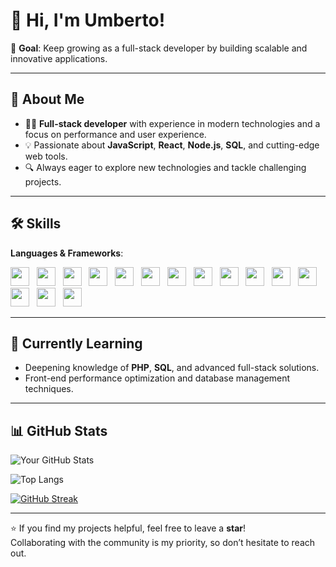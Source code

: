 # 👋 Hi, I'm Umberto!

🎯 **Goal**: Keep growing as a full-stack developer by building scalable and innovative applications.

---

## 🚀 About Me
- 👨‍💻 **Full-stack developer** with experience in modern technologies and a focus on performance and user experience.
- 💡 Passionate about **JavaScript**, **React**, **Node.js**, **SQL**, and cutting-edge web tools.
- 🔍 Always eager to explore new technologies and tackle challenging projects.

---

## 🛠️ Skills
**Languages & Frameworks**:
<div>
  <img src="https://img.shields.io/badge/HTML5-%23E34F26.svg?style=flat&logo=html5&logoColor=white" height="30"/>&nbsp;&nbsp;
  <img src="https://img.shields.io/badge/CSS3-%231572B6.svg?style=flat&logo=css3&logoColor=white" height="30"/>&nbsp;&nbsp;
  <img src="https://img.shields.io/badge/JavaScript-%23F7DF1E.svg?style=flat&logo=javascript&logoColor=black" height="30"/>&nbsp;&nbsp;
  <img src="https://img.shields.io/badge/TypeScript-%23007ACC.svg?style=flat&logo=typescript&logoColor=white" height="30"/>&nbsp;&nbsp;
  <img src="https://img.shields.io/badge/React-%2320232a.svg?style=flat&logo=react&logoColor=%2361DAFB" height="30"/>&nbsp;&nbsp;
  <img src="https://img.shields.io/badge/Node.js-%23339933.svg?style=flat&logo=node.js&logoColor=white" height="30"/>&nbsp;&nbsp;
  <img src="https://img.shields.io/badge/Next.js-%23000000.svg?style=flat&logo=next.js&logoColor=white" height="30"/>&nbsp;&nbsp;
  <img src="https://img.shields.io/badge/Redux-%23593d88.svg?style=flat&logo=redux&logoColor=white" height="30"/>&nbsp;&nbsp;
  <img src="https://img.shields.io/badge/TailwindCSS-%2338B2AC.svg?style=flat&logo=tailwindcss&logoColor=white" height="30"/>&nbsp;&nbsp;
  <img src="https://img.shields.io/badge/Sass-%23CC6699.svg?style=flat&logo=sass&logoColor=white" height="30"/>&nbsp;&nbsp;
  <img src="https://img.shields.io/badge/MongoDB-%2347A248.svg?style=flat&logo=mongodb&logoColor=white" height="30"/>&nbsp;&nbsp;
  <img src="https://img.shields.io/badge/MySQL-%234479A1.svg?style=flat&logo=mysql&logoColor=white" height="30"/>&nbsp;&nbsp;
  <img src="https://img.shields.io/badge/Supabase-%234A61B0.svg?style=flat&logo=supabase&logoColor=white" height="30"/>&nbsp;&nbsp;
  <img src="https://img.shields.io/badge/PHP-%238777BB.svg?style=flat&logo=php&logoColor=white" height="30"/>&nbsp;&nbsp;
  <img src="https://img.shields.io/badge/Java-%23007396.svg?style=flat&logo=java&logoColor=white" height="30"/>
</div>

---

## 🌱 Currently Learning
- Deepening knowledge of **PHP**, **SQL**, and advanced full-stack solutions.
- Front-end performance optimization and database management techniques.

---

## 📊 GitHub Stats

![Your GitHub Stats](https://github-readme-stats.vercel.app/api?username=novellis98&show_icons=true&theme=radical)

![Top Langs](https://github-readme-stats.vercel.app/api/top-langs/?username=novellis98&layout=compact&theme=radical)

[![GitHub Streak](https://github-readme-streak-stats.herokuapp.com/?user=novellis98&theme=radical)](https://git.io/streak-stats)

---

⭐ If you find my projects helpful, feel free to leave a **star**!  
Collaborating with the community is my priority, so don’t hesitate to reach out.
